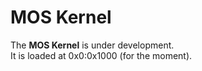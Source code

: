 # MOS Kernel
The **MOS Kernel** is under development.</br>
It is loaded at 0x0:0x1000 (for the moment).
